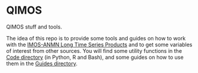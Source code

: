 # QIMOS
QIMOS stuff and tools.

The idea of this repo is to provide some tools and guides on how to work with the [IMOS-ANMN Long Time Series Products](https://github.com/aodn/python-aodntools/tree/master/aodntools/timeseries_products) and to get some variables of interest from other sources. You will find some utility functions in the [Code directory](https://github.com/diodon/QIMOS/tree/main/Code) (in Python, R and Bash), and some guides on how to use them in the [Guides directory]().






